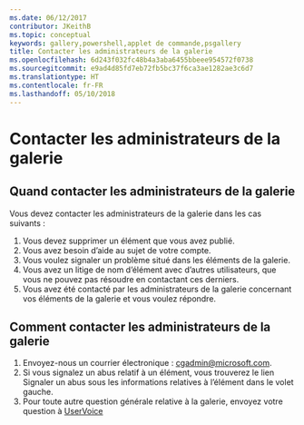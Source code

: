 ```yaml
---
ms.date: 06/12/2017
contributor: JKeithB
ms.topic: conceptual
keywords: gallery,powershell,applet de commande,psgallery
title: Contacter les administrateurs de la galerie
ms.openlocfilehash: 6d243f032fc48b4a3aba6455bbeee954572f0738
ms.sourcegitcommit: e9ad4d85fd7eb72fb5bc37f6ca3ae1282ae3c6d7
ms.translationtype: HT
ms.contentlocale: fr-FR
ms.lasthandoff: 05/10/2018
---
```

# <a name="contact-gallery-administrators"></a>Contacter les administrateurs de la galerie

## <a name="when-to-contact-gallery-administrators"></a>Quand contacter les administrateurs de la galerie

Vous devez contacter les administrateurs de la galerie dans les cas suivants :

1. Vous devez supprimer un élément que vous avez publié.
2. Vous avez besoin d’aide au sujet de votre compte.
3. Vous voulez signaler un problème situé dans les éléments de la galerie.
4. Vous avez un litige de nom d’élément avec d’autres utilisateurs, que vous ne pouvez pas résoudre en contactant ces derniers.
5. Vous avez été contacté par les administrateurs de la galerie concernant vos éléments de la galerie et vous voulez répondre.

## <a name="how-to-contact-gallery-administrators"></a>Comment contacter les administrateurs de la galerie

1. Envoyez-nous un courrier électronique : cgadmin@microsoft.com.
2. Si vous signalez un abus relatif à un élément, vous trouverez le lien Signaler un abus sous les informations relatives à l’élément dans le volet gauche.
3. Pour toute autre question générale relative à la galerie, envoyez votre question à [UserVoice](http://windowsserver.uservoice.com/forums/301869-powershell)